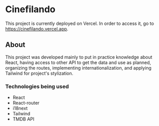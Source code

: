 # Cinefilando

This project is currently deployed on Vercel. In order to access it, go to https://cinefilando.vercel.app.

## About

This project was developed mainly to put in practice knowledge about React, having access to other API to get the data and use as planned, organizing the routes, implementing internationalization, and applying Tailwind for project's stylization.

### Technologies being used

- React
- React-router
- i18next
- Tailwind
- TMDB API
